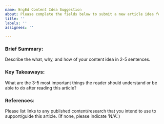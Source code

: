 ```yaml
---
name: EngEd Content Idea Suggestion
about: Please complete the fields below to submit a new article idea for review.
title: ''
labels: ''
assignees: ''

---
```


### Brief Summary: 
Describe the what, why, and how of your content idea in 2-5 sentences.

### Key Takeaways: 
What are the 3-5 most important things the reader should understand or be able to do after reading this article?

### References: 
Please list links to any published content/research that you intend to use to support/guide this article. (If none, please indicate 'N/A'.)
